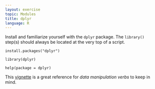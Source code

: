 ```yaml
---
layout: exercise
topic: Modules
title: dplyr
language: R
---
```


Install and familiarize yourself with the `dplyr` package. The `library()` step(s) should always be located at the very top of a script.

```
install.packages("dplyr")

library(dplyr)

help(package = dplyr)
```

This [vignette](https://cran.r-project.org/web/packages/dplyr/vignettes/dplyr.html) is a great reference for *data manipulation verbs* to keep in mind.
